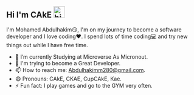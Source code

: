 ## Hi I'm CAkE <img src="https://user-images.githubusercontent.com/1303154/88677602-1635ba80-d120-11ea-84d8-d263ba5fc3c0.gif" width="30px" height="30px" alt="hi">

I'm Mohamed Abdulhakim:smirk:, I'm on my journey to become a software developer and I love coding:heart:. I spend lots of time coding:computer: and try new things out while I have free time.


<!-- TODO: Add last video link -->

- 🔭 I’m currently Studying at Microverse As Micronout.
- 🤔 I'm trying to become a Great Developer.
- 📫 How to reach me: Abdulhakimm280@gmail.com.
- 😄 Pronouns: CAkE, CKAE, CupCAkE, Kae.
- ⚡ Fun fact: I play games and go to the GYM very often.
